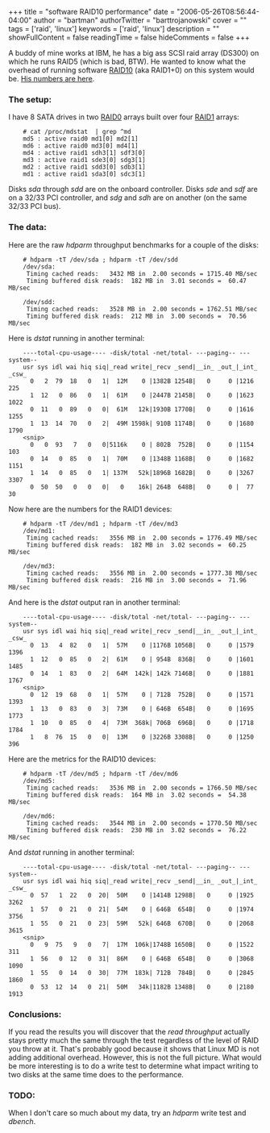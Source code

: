 +++
title = "software RAID10 performance"
date = "2006-05-26T08:56:44-04:00"
author = "bartman"
authorTwitter = "barttrojanowski"
cover = ""
tags = ['raid', 'linux']
keywords = ['raid', 'linux']
description = ""
showFullContent = false
readingTime = false
hideComments = false
+++

A buddy of mine works at IBM, he has a big ass SCSI raid array (DS300) on which he runs RAID5 (which is bad, BTW).  He wanted to know what the overhead of running software [RAID10](http://en.wikipedia.org/wiki/Redundant_array_of_independent_disks#RAID_10) (aka RAID1+0) on this system would be.  [His numbers are here](http://phobos.ca/mediawiki/index.php/Disc_Performance_Benchmark).

<!--more-->

### The setup:

I have 8 SATA drives in two [RAID0](http://en.wikipedia.org/wiki/Redundant_array_of_independent_disks#RAID_0) arrays built over four [RAID1](http://en.wikipedia.org/wiki/Redundant_array_of_independent_disks#RAID_1) arrays:

        # cat /proc/mdstat  | grep ^md
        md5 : active raid0 md1[0] md2[1]
        md6 : active raid0 md3[0] md4[1]
        md4 : active raid1 sdh3[1] sdf3[0]
        md3 : active raid1 sde3[0] sdg3[1]
        md2 : active raid1 sdd3[0] sdb3[1]
        md1 : active raid1 sda3[0] sdc3[1]

Disks *sda* through *sdd* are on the onboard controller.  Disks *sde* and *sdf* are on a 32/33 PCI controller, and *sdg* and *sdh* are on another (on the same 32/33 PCI bus).

### The data:

Here are the raw *hdparm* throughput benchmarks for a couple of the disks:

        # hdparm -tT /dev/sda ; hdparm -tT /dev/sdd
        /dev/sda:
         Timing cached reads:   3432 MB in  2.00 seconds = 1715.40 MB/sec
         Timing buffered disk reads:  182 MB in  3.01 seconds =  60.47 MB/sec

        /dev/sdd:
         Timing cached reads:   3528 MB in  2.00 seconds = 1762.51 MB/sec
         Timing buffered disk reads:  212 MB in  3.00 seconds =  70.56 MB/sec

Here is *dstat* running in another terminal:

        ----total-cpu-usage---- -disk/total -net/total- ---paging-- ---system--
        usr sys idl wai hiq siq|_read write|_recv _send|__in_ _out_|_int_ _csw_
          0   2  79  18   0   1|  12M    0 |1382B 1254B|   0     0 |1216   225 
          1  12   0  86   0   1|  61M    0 |2447B 2145B|   0     0 |1623  1022 
          0  11   0  89   0   0|  61M   12k|1930B 1770B|   0     0 |1616  1255 
          1  13  14  70   0   2|  49M 1598k| 910B 1174B|   0     0 |1680  1790 
        <snip>
          0   0  93   7   0   0|5116k    0 | 802B  752B|   0     0 |1154   103 
          0  14   0  85   0   1|  70M    0 |1348B 1168B|   0     0 |1682  1151 
          1  14   0  85   0   1| 137M   52k|1896B 1682B|   0     0 |3267  3307 
          0  50  50   0   0   0|   0    16k| 264B  648B|   0     0 |  77    30 

Now here are the numbers for the RAID1 devices:

        # hdparm -tT /dev/md1 ; hdparm -tT /dev/md3
        /dev/md1:
         Timing cached reads:   3556 MB in  2.00 seconds = 1776.49 MB/sec
         Timing buffered disk reads:  182 MB in  3.02 seconds =  60.25 MB/sec

        /dev/md3:
         Timing cached reads:   3556 MB in  2.00 seconds = 1777.38 MB/sec
         Timing buffered disk reads:  216 MB in  3.00 seconds =  71.96 MB/sec

And here is the *dstat* output ran in another terminal:

        ----total-cpu-usage---- -disk/total -net/total- ---paging-- ---system--
        usr sys idl wai hiq siq|_read write|_recv _send|__in_ _out_|_int_ _csw_
          0  13   4  82   0   1|  57M    0 |1176B 1056B|   0     0 |1579  1396 
          1  12   0  85   0   2|  61M    0 | 954B  836B|   0     0 |1601  1485 
          0  14   1  83   0   2|  64M  142k| 142k 7146B|   0     0 |1881  1767 
        <snip>
          0  12  19  68   0   1|  57M    0 | 712B  752B|   0     0 |1571  1393 
          1  13   0  83   0   3|  73M    0 | 646B  654B|   0     0 |1695  1773 
          1  10   0  85   0   4|  73M  368k| 706B  696B|   0     0 |1718  1784 
          1   8  76  15   0   0|  13M    0 |3226B 3308B|   0     0 |1250   396 

Here are the metrics for the RAID10 devices:

        # hdparm -tT /dev/md5 ; hdparm -tT /dev/md6
        /dev/md5:
         Timing cached reads:   3536 MB in  2.00 seconds = 1766.50 MB/sec
         Timing buffered disk reads:  164 MB in  3.02 seconds =  54.38 MB/sec

        /dev/md6:
         Timing cached reads:   3544 MB in  2.00 seconds = 1770.50 MB/sec
         Timing buffered disk reads:  230 MB in  3.02 seconds =  76.22 MB/sec

And *dstat* running in another terminal:

        ----total-cpu-usage---- -disk/total -net/total- ---paging-- ---system--
        usr sys idl wai hiq siq|_read write|_recv _send|__in_ _out_|_int_ _csw_
          0  57   1  22   0  20|  50M    0 |1414B 1298B|   0     0 |1925  3262 
          1  57   0  21   0  21|  54M    0 | 646B  654B|   0     0 |1974  3756 
          1  55   0  21   0  23|  59M   52k| 646B  670B|   0     0 |2068  3615 
        <snip>
          0   9  75   9   0   7|  17M  106k|1748B 1650B|   0     0 |1522   311 
          1  56   0  12   0  31|  86M    0 | 646B  654B|   0     0 |3068  1090 
          1  55   0  14   0  30|  77M  183k| 712B  784B|   0     0 |2845  1860 
          0  53  12  14   0  21|  50M   34k|1182B 1348B|   0     0 |2180  1913 

### Conclusions:

If you read the results you will discover that the *read throughput* actually stays pretty much the same through the test regardless of the level of RAID you throw at it.  That's probably good because it shows that Linux MD is not adding additional overhead.  However, this is not the full picture.  What would be more interesting is to do a write test to determine what impact writing to two disks at the same time does to the performance.

### TODO:

When I don't care so much about my data, try an *hdparm* write test and *dbench*.